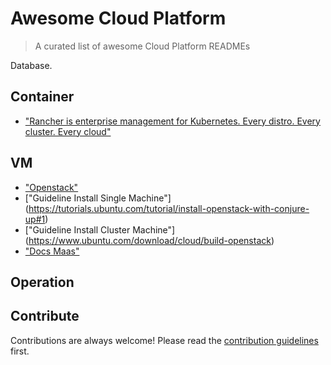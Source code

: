 
# Awesome Cloud Platform 
> A curated list of awesome Cloud Platform  READMEs

Database.



## Container

- ["Rancher is enterprise management for Kubernetes. Every distro. Every cluster. Every cloud"](https://rancher.com/) 

## VM

- ["Openstack"](https://docs.openstack.org/mitaka/install-guide-ubuntu/)
- ["Guideline Install Single Machine"] (https://tutorials.ubuntu.com/tutorial/install-openstack-with-conjure-up#1)
- ["Guideline Install Cluster Machine"] (https://www.ubuntu.com/download/cloud/build-openstack)
- ["Docs Maas"](https://docs.maas.io/2.3/en)
## Operation



## Contribute

Contributions are always welcome!
Please read the [contribution guidelines](contributing.md) first.
